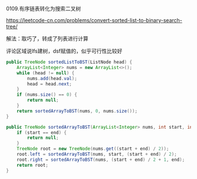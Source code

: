 0109.有序链表转化为搜索二叉树

https://leetcode-cn.com/problems/convert-sorted-list-to-binary-search-tree/

解法：取巧了，转成了列表进行计算

评论区域说lfs建树，dsf赋值的，似乎可行性比较好


```java
public TreeNode sortedListToBST(ListNode head) {
    ArrayList<Integer> nums = new ArrayList<>();
    while (head != null) {
        nums.add(head.val);
        head = head.next;
    }
    if (nums.size() == 0) {
        return null;
    }
    return sortedArrayToBST(nums, 0, nums.size());
}

public TreeNode sortedArrayToBST(ArrayList<Integer> nums, int start, int end) {
    if (start == end) {
        return null;
    }
    TreeNode root = new TreeNode(nums.get((start + end) / 2));
    root.left = sortedArrayToBST(nums, start, (start + end) / 2);
    root.right = sortedArrayToBST(nums, (start + end) / 2 + 1, end);
    return root;
}
```

